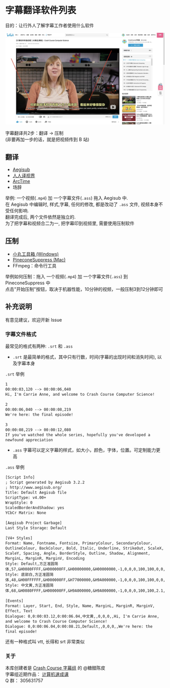# 字幕翻译软件列表  
目的：让行外人了解字幕工作者使用什么软件    

![B站截图](./images/img.jpg)


字幕翻译共2步：翻译 -> 压制       
(非要再加一步的话，就是把视频传到 B 站)    

## 翻译
* [Aegisub](http://www.aegisub.org/)
* [人人译视界](https://www.1sj.tv/)
* [ArcTime](https://arctime.org/index.html)
* 场辞

举例: 一个视频(`.mp4`) 加 一个字幕文件(`.ass`) 拖入 Aegisub 中.  
在 Aegisub 中编辑时, 样式,字幕, 任何的修改, 都是改动了 `.ass` 文件, 视频本身不受任何影响.  
翻译完成后, 两个文件依然是独立的.   
为了把字幕和视频合二为一, 把字幕印到视频里, 需要使用压制软件

## 压制
* [小丸工具箱 (Windows)](https://maruko.appinn.me/)
* [PineconeSuppress (Mac)](https://apps.apple.com/cn/app/pineconesuppress/id1398134175?mt=12)
* FFmpeg：命令行工具

举例如何压制：拖入 一个视频(`.mp4`) 加 一个字幕文件(`.ass`) 到 PineconeSuppress 中    
点击"开始压制"按钮，取决于机器性能，10分钟的视频，一般压制3到12分钟即可

## 补充说明
有意见建议，欢迎开新 Issue 

### 字幕文件格式
最常见的格式有两种:  `.srt` 和 `.ass`  

* `.srt` 是最简单的格式，其中只有行数，时间(字幕的出现时间和消失时间), 以及字幕本身

`.srt` 举例  

```
1
00:00:03,120 --> 00:00:06,040
Hi, I'm Carrie Anne, and welcome to Crash Course Computer Science!

2
00:00:06,040 --> 00:00:08,219
We're here: the final episode!

3
00:00:08,219 --> 00:00:12,080
If you've watched the whole series, hopefully you've developed a newfound appreciation

```

* `.ass` 字幕可以定义字幕的样式，如大小，颜色，字体，位置。可定制能力更高

`.ass` 举例
```
[Script Info]
; Script generated by Aegisub 3.2.2
; http://www.aegisub.org/
Title: Default Aegisub file
ScriptType: v4.00+
WrapStyle: 0
ScaledBorderAndShadow: yes
YCbCr Matrix: None

[Aegisub Project Garbage]
Last Style Storage: Default

[V4+ Styles]
Format: Name, Fontname, Fontsize, PrimaryColour, SecondaryColour, OutlineColour, BackColour, Bold, Italic, Underline, StrikeOut, ScaleX, ScaleY, Spacing, Angle, BorderStyle, Outline, Shadow, Alignment, MarginL, MarginR, MarginV, Encoding
Style: Default,方正准圆简体,57,&H0080FFFF,&H000000FF,&H00000000,&H00000000,-1,0,0,0,100,100,0,0,1,3,2,2,3,3,13,1
Style: 底部白,方正准圆简体,48,&H00FFFFFF,&H000000FF,&H77000000,&H9A000000,-1,0,0,0,100,100,0,0,1,3,2,2,3,3,13,1
Style: 中文黄,方正准圆简体,68,&H0080FFFF,&H000000FF,&H9A000000,&H9A000000,-1,0,0,0,100,100,2.1,0,1,3,1.9,2,3,3,13,1

[Events]
Format: Layer, Start, End, Style, Name, MarginL, MarginR, MarginV, Effect, Text
Dialogue: 0,0:00:03.12,0:00:06.04,中文黄,,0,0,0,,Hi, I'm Carrie Anne, and welcome to Crash Course Computer Science!
Dialogue: 0,0:00:06.04,0:00:08.21,Default,,0,0,0,,We're here: the final episode!
```

还有一种格式叫 vtt, 长得和 srt 非常类似

### 关于
本库创建者是 [Crash Course 字幕组](https://www.bilibili.com/video/av21376839/) 的 @糖醋陈皮       
字幕组近期作品： [计算机速成课](https://github.com/1c7/Crash-Course-Computer-Science-Chinese)  
Q 群： 305631757  
